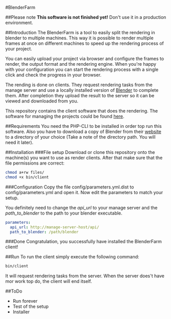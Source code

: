 #BlenderFarm

##Please note
**This software is not finished yet!**
Don't use it in a production environment.

##Introduction
The BlenderFarm is a tool to easily split the rendering in blender to multiple machines. This way it is possible to render multiple frames at once on different machines to speed up the rendering process of your project.

You can easily upload your project via browser and configure the frames to render, the output format and the rendering engine. When you're happy with your configuration you can start the rendering process with a single click and check the progress in your browser.

The rending is done on clients. They request rendering tasks from the manage server and use a locally installed version of [Blender](http://www.blender.org) to complete them. After completion they upload the result to the server so it can be viewed and downloaded from you.

This repository contains the client software that does the rendering. The software for managing the projects could be found [here](https://github.com/moschulze/blender-farm).

##Requirements
You need the PHP-CLI to be installed in order top run this software. Also you have to download a copy of Blender from their [website](http://www.blender.org) to a directory of your choice (Take a note of the directory path. You will need it later).

##Installation
###File setup
Download or clone this repository onto the machine(s) you want to use as render clients. After that make sure that the file permissions are correct:

```sh
chmod a+rw files/
chmod +x bin/client
```

###Configuration
Copy the file config/parameters.yml.dist to config/parameters.yml and open it. Now edit the parameters to match your setup.

You definitely need to change the _api_url_ to your manage server and the _path_to_blender_ to the path to your blender executable.

```yml
parameters:
  api_url: http://manage-server-host/api/
  path_to_blender: /path/blender
```

###Done
Congratulation, you successfully have installed the BlenderFarm client!

##Run
To run the client simply execute the following command:

```sh
bin/client
```

It will request rendering tasks from the server. When the server does't have mor work top do, the client will end itself.

##ToDo
- Run forever
- Test of the setup
- Installer